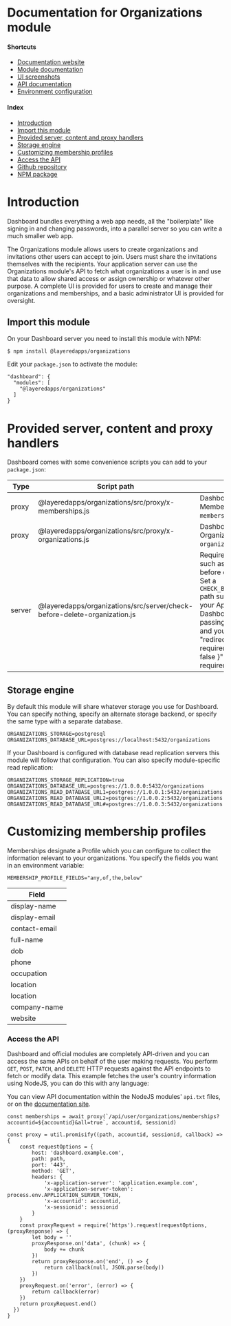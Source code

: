 # Documentation for Organizations module

#### Shortcuts

- [Documentation website](https://layeredapps.github.io)
- [Module documentation](https://layeredapps.github.io/organizations-module)
- [UI screenshots](https://layeredapps.github.io/organizations-ui)
- [API documentation](https://layeredapps.github.io/organizations-api)
- [Environment configuration](https://layeredapps.github.io/organizations-configuration)

#### Index

- [Introduction](#introduction)
- [Import this module](#import-this-module)
- [Provided server, content and proxy handlers](#provided-server-content-and-proxy-handlers)
- [Storage engine](#storage-engine)
- [Customizing membership profiles](#customizing-membership-profiles)
- [Access the API](#access-the-api)
- [Github repository](https://github.com/layeredapps/organizations)
- [NPM package](https://npmjs.org/layeredapps/organizations)

# Introduction

Dashboard bundles everything a web app needs, all the "boilerplate" like signing in and changing passwords, into a parallel server so you can write a much smaller web app.

The Organizations module allows users to create organizations and invitations other users can accept to join.  Users must share the invitations themselves with the recipients.  Your application server can use the Organizations module's API to fetch what organizations a user is in and use that data to allow shared access or assign ownership or whatever other purpose.  A complete UI is provided for users to create and manage their organizations and memberships, and a basic administrator UI is provided for oversight.

## Import this module

On your Dashboard server you need to install this module with NPM:

    $ npm install @layeredapps/organizations

Edit your `package.json` to activate the module:

    "dashboard": {
      "modules": [
        "@layeredapps/organizations"
      ]
    }

# Provided server, content and proxy handlers

Dashboard comes with some convenience scripts you can add to your `package.json`:

| Type     | Script path                                                                  | Description                                                                                                                                                                                                                                                                                                                                                                                      |
|----------|------------------------------------------------------------------------------|--------------------------------------------------------------------------------------------------------------------------------------------------------------------------------------------------------------------------------------------------------------------------------------------------------------------------------------------------------------------------------------------------|
| proxy    | @layeredapps/organizations/src/proxy/x-memberships.js                        | Dashboard will bundle the user's Membership objects in `x-memberships` header.                                                                                                                                                                                                                                                                                                                   |
| proxy    | @layeredapps/organizations/src/proxy/x-organizations.js                      | Dashboard will bundle the user's Organization objects in `x-organizations` header.                                                                                                                                                                                                                                                                                                               |
| server   | @layeredapps/organizations/src/server/check-before-delete-organization.js    | Require users complete steps, such as deleting subscriptions, before deleting their organization.  Set a `CHECK_BEFORE_DELETE_ORGANIZATION` path such as `/check-delete` on your Application server, Dashboard will query this API passing `?organizationid=xxxxx` and you may respond with { "redirect": "/your-delete-requirements" } or { "redirect": false }" to enforce the requirements.   |

## Storage engine

By default this module will share whatever storage you use for Dashboard.  You can specify nothing, specify an alternate storage backend, or specify the same type with a separate database.

    ORGANIZATIONS_STORAGE=postgresql
    ORGANIZATIONS_DATABASE_URL=postgres://localhost:5432/organizations

If your Dashboard is configured with database read replication servers this module will follow that configuration.  You can also specify module-specific read replication:

    ORGANIZATIONS_STORAGE_REPLICATION=true
    ORGANIZATIONS_DATABASE_URL=postgres://1.0.0.0:5432/organizations
    ORGANIZATIONS_READ_DATABASE_URL1=postgres://1.0.0.1:5432/organizations
    ORGANIZATIONS_READ_DATABASE_URL2=postgres://1.0.0.2:5432/organizations
    ORGANIZATIONS_READ_DATABASE_URL#=postgres://1.0.0.3:5432/organizations

# Customizing membership profiles

Memberships designate a Profile which you can configure to collect the information relevant to your organizations.  You specify the fields you want in an environment variable:

    MEMBERSHIP_PROFILE_FIELDS="any,of,the,below"

| Field          | 
|----------------|
| display-name   |
| display-email  |
| contact-email  |
| full-name      |
| dob            |
| phone          |
| occupation     |
| location       |
| location       |     
| company-name   |
| website        |


### Access the API

Dashboard and official modules are completely API-driven and you can access the same APIs on behalf of the user making requests.  You perform `GET`, `POST`, `PATCH`, and `DELETE` HTTP requests against the API endpoints to fetch or modify data.  This example fetches the user's country information using NodeJS, you can do this with any language:

You can view API documentation within the NodeJS modules' `api.txt` files, or on the [documentation site](https://layeredapps.github.io/organizations-api).

    const memberships = await proxy(`/api/user/organizations/memberships?accountid=${accountid}&all=true`, accountid, sessionid)

    const proxy = util.promisify((path, accountid, sessionid, callback) => {
        const requestOptions = {
            host: 'dashboard.example.com',
            path: path,
            port: '443',
            method: 'GET',
            headers: {
                'x-application-server': 'application.example.com',
                'x-application-server-token': process.env.APPLICATION_SERVER_TOKEN,
                'x-accountid': accountid,
                'x-sessionid': sessionid
            }
        }
        const proxyRequest = require('https').request(requestOptions, (proxyResponse) => {
            let body = ''
            proxyResponse.on('data', (chunk) => {
                body += chunk
            })
            return proxyResponse.on('end', () => {
                return callback(null, JSON.parse(body))
            })
        })
        proxyRequest.on('error', (error) => {
            return callback(error)
        })
        return proxyRequest.end()
      })
    }
